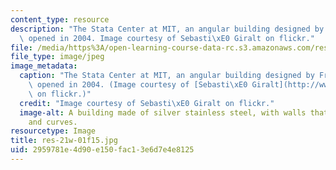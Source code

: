 ```yaml
---
content_type: resource
description: "The Stata Center at MIT, an angular building designed by Frank Gehry,\
  \ opened in 2004. Image courtesy of Sebasti\xE0 Giralt on flickr."
file: /media/https%3A/open-learning-course-data-rc.s3.amazonaws.com/res-21w-01-angles-fall-2015/2959781e4d90e150fac13e6d7e4e8125_res-21w-01f15.jpg
file_type: image/jpeg
image_metadata:
  caption: "The Stata Center at MIT, an angular building designed by Frank Gehry,\
    \ opened in 2004. (Image courtesy of [Sebasti\xE0 Giralt](http://www.flickr.com/photos/sebastiagiralt/3145900480/)\
    \ on flickr.)"
  credit: "Image courtesy of Sebasti\xE0 Giralt on flickr."
  image-alt: A building made of silver stainless steel, with walls that slope in angles
    and curves.
resourcetype: Image
title: res-21w-01f15.jpg
uid: 2959781e-4d90-e150-fac1-3e6d7e4e8125
---
```

